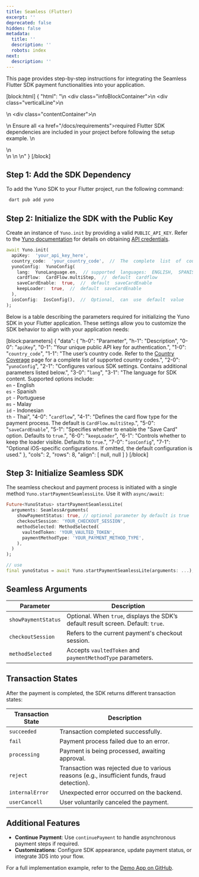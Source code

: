 ```yaml
---
title: Seamless (Flutter)
excerpt: ''
deprecated: false
hidden: false
metadata:
  title: ''
  description: ''
  robots: index
next:
  description: ''
---
```

This page provides step-by-step instructions for integrating the Seamless Flutter SDK payment functionalities into your application.

[block:html]
{
  "html": "<body>\n  <div class=\"infoBlockContainer\">\n    <div class=\"verticalLine\"></div>\n    <div>\n      <div class=\"contentContainer\">\n        <p>\n          Ensure all <a href=\"/docs/requirements\">required Flutter SDK dependencies</a> are included in your project before following the setup example. \n        </p>\n      </div>\n    </div>\n  </div>\n</body>"
}
[/block]


## Step 1: Add the SDK Dependency

To add the Yuno SDK to your Flutter project, run the following command:

```dart
 dart pub add yuno
```

## Step 2: Initialize the SDK with the Public Key

Create an instance of `Yuno.init` by providing a valid `PUBLIC_API_KEY`. Refer to the [Yuno documentation](https://docs.y.uno/) for details on obtaining [API credentials](https://docs.y.uno/docs/developers-credentials).

```dart
await Yuno.init(
  apiKey:  'your_api_key_here',
  country_code:  'your_country_code',  //  The  complete  list  of  country_codes  is  available  on  https://docs.y.uno/docs/country-coverage-yuno-sdk
  yunoConfig:  YunoConfig(
    lang:  YunoLanguage.en,  // supported  languages:  ENGLISH,  SPANISH,  PORTUGUESE,  MALAY,  INDONESIAN,  THAI
    cardflow:  CardFlow.multiStep,  //  default  cardflow
    saveCardEnable:  true,  //  default  saveCardEnable
    keepLoader:  true,  //  default  saveCardEnable
  ),
  iosConfig:  IosConfig(),  //  Optional,  can  use  default  value
);

```

Below is a table describing the parameters required for initializing the Yuno SDK in your Flutter application. These settings allow you to customize the SDK behavior to align with your application needs:

[block:parameters]
{
  "data": {
    "h-0": "Parameter",
    "h-1": "Description",
    "0-0": "`apiKey`",
    "0-1": "Your unique public API key for authentication.",
    "1-0": "`country_code`",
    "1-1": "The user’s country code. Refer to the [Country Coverage](https://docs.y.uno/docs/country-coverage-yuno-sdk) page for a complete list of supported country codes.",
    "2-0": "`yunoConfig`",
    "2-1": "Configures various SDK settings. Contains additional parameters listed below.",
    "3-0": "`lang`",
    "3-1": "The language for SDK content. Supported options include: <br> `en` - English <br> `es` - Spanish <br> `pt` - Portuguese <br> `ms` - Malay <br> `id` - Indonesian <br> `th` - Thai",
    "4-0": "`cardflow`",
    "4-1": "Defines the card flow type for the payment process. The default is `CardFlow.multiStep`.",
    "5-0": "`saveCardEnable`",
    "5-1": "Specifies whether to enable the \"Save Card\" option. Defaults to `true`.",
    "6-0": "`keepLoader`",
    "6-1": "Controls whether to keep the loader visible. Defaults to `true`.",
    "7-0": "`iosConfig`",
    "7-1": "Optional iOS-specific configurations. If omitted, the default configuration is used."
  },
  "cols": 2,
  "rows": 8,
  "align": [
    null,
    null
  ]
}
[/block]


## Step 3: Initialize Seamless SDK

The seamless checkout and payment process is initiated with a single method `Yuno.startPaymentSeamlessLite`. Use it with `async/await`:

```dart
Future<YunoStatus> startPaymentSeamlessLite(
  arguments: SeamlessArguments(
    showPaymentStatus: true, // optional parameter by default is true
    checkoutSession: 'YOUR_CHECKOUT_SESSION',
    methodSelected: MethodSelected(
      vaultedToken: 'YOUR_VAULTED_TOKEN',
      paymentMethodType: 'YOUR_PAYMENT_METHOD_TYPE',
    ),
  )
);

// use
final yunoStatus = await Yuno.startPaymentSeamlessLite(arguments: ...);

```

## Seamless Arguments

| Parameter           | Description                                                                       |
| ------------------- | --------------------------------------------------------------------------------- |
| `showPaymentStatus` | Optional. When `true`, displays the SDK’s default result screen. Default: `true`. |
| `checkoutSession`   | Refers to the current payment's checkout session.                                 |
| `methodSelected`    | Accepts `vaultedToken` and `paymentMethodType` parameters.                        |

## Transaction States

After the payment is completed, the SDK returns different transaction states:

| Transaction State | Description                                                                                  |
| ----------------- | -------------------------------------------------------------------------------------------- |
| `succeeded`       | Transaction completed successfully.                                                          |
| `fail`            | Payment process failed due to an error.                                                      |
| `processing`      | Payment is being processed, awaiting approval.                                               |
| `reject`          | Transaction was rejected due to various reasons (e.g., insufficient funds, fraud detection). |
| `internalError`   | Unexpected error occurred on the backend.                                                    |
| `userCancell`     | User voluntarily canceled the payment.                                                       |

## Additional Features

- **Continue Payment**: Use `continuePayment` to handle asynchronous payment steps if required.
- **Customizations**: Configure SDK appearance, update payment status, or integrate 3DS into your flow.

For a full implementation example, refer to the [Demo App on GitHub](https://github.com/yuno-payments/yuno-flutter-example).